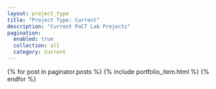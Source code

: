 ```yaml
---
layout: project_type
title: "Project Type: Current"
description: "Current PaCT Lab Projects"
pagination: 
  enabled: true
  collection: all
  category: Current
---
```

{% for post in paginator.posts %}
  {% include portfolio_item.html %}
{% endfor %}